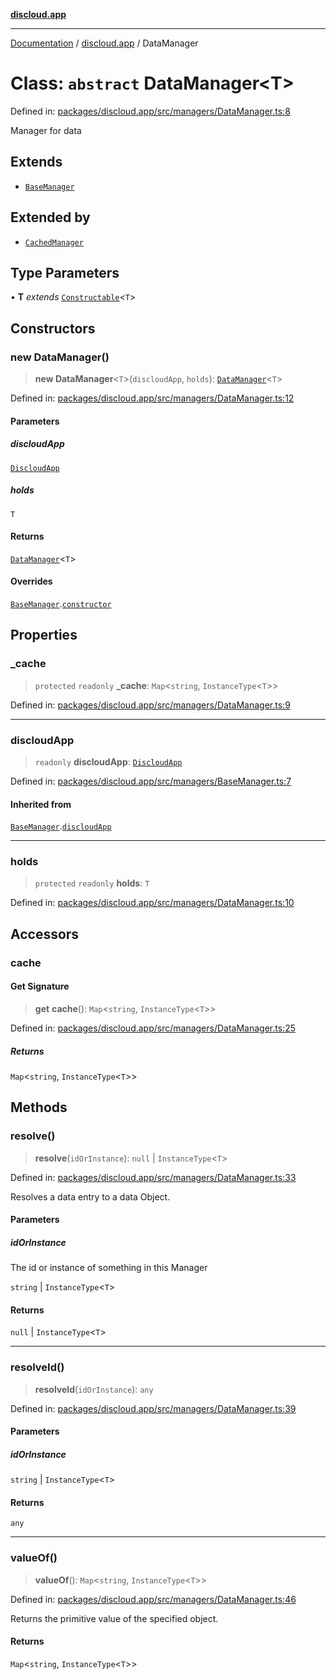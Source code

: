 [**discloud.app**](../README.md)

***

[Documentation](../../packages.md) / [discloud.app](../README.md) / DataManager

# Class: `abstract` DataManager\<T\>

Defined in: [packages/discloud.app/src/managers/DataManager.ts:8](https://github.com/discloud/discloud.app/blob/bfcb626f6315ac03eb36b36e57f162cd101e1996/packages/discloud.app/src/managers/DataManager.ts#L8)

Manager for data

## Extends

- [`BaseManager`](BaseManager.md)

## Extended by

- [`CachedManager`](CachedManager.md)

## Type Parameters

• **T** *extends* [`Constructable`](../type-aliases/Constructable.md)\<`T`\>

## Constructors

### new DataManager()

> **new DataManager**\<`T`\>(`discloudApp`, `holds`): [`DataManager`](DataManager.md)\<`T`\>

Defined in: [packages/discloud.app/src/managers/DataManager.ts:12](https://github.com/discloud/discloud.app/blob/bfcb626f6315ac03eb36b36e57f162cd101e1996/packages/discloud.app/src/managers/DataManager.ts#L12)

#### Parameters

##### discloudApp

[`DiscloudApp`](DiscloudApp.md)

##### holds

`T`

#### Returns

[`DataManager`](DataManager.md)\<`T`\>

#### Overrides

[`BaseManager`](BaseManager.md).[`constructor`](BaseManager.md#constructors)

## Properties

### \_cache

> `protected` `readonly` **\_cache**: `Map`\<`string`, `InstanceType`\<`T`\>\>

Defined in: [packages/discloud.app/src/managers/DataManager.ts:9](https://github.com/discloud/discloud.app/blob/bfcb626f6315ac03eb36b36e57f162cd101e1996/packages/discloud.app/src/managers/DataManager.ts#L9)

***

### discloudApp

> `readonly` **discloudApp**: [`DiscloudApp`](DiscloudApp.md)

Defined in: [packages/discloud.app/src/managers/BaseManager.ts:7](https://github.com/discloud/discloud.app/blob/bfcb626f6315ac03eb36b36e57f162cd101e1996/packages/discloud.app/src/managers/BaseManager.ts#L7)

#### Inherited from

[`BaseManager`](BaseManager.md).[`discloudApp`](BaseManager.md#discloudapp-1)

***

### holds

> `protected` `readonly` **holds**: `T`

Defined in: [packages/discloud.app/src/managers/DataManager.ts:10](https://github.com/discloud/discloud.app/blob/bfcb626f6315ac03eb36b36e57f162cd101e1996/packages/discloud.app/src/managers/DataManager.ts#L10)

## Accessors

### cache

#### Get Signature

> **get** **cache**(): `Map`\<`string`, `InstanceType`\<`T`\>\>

Defined in: [packages/discloud.app/src/managers/DataManager.ts:25](https://github.com/discloud/discloud.app/blob/bfcb626f6315ac03eb36b36e57f162cd101e1996/packages/discloud.app/src/managers/DataManager.ts#L25)

##### Returns

`Map`\<`string`, `InstanceType`\<`T`\>\>

## Methods

### resolve()

> **resolve**(`idOrInstance`): `null` \| `InstanceType`\<`T`\>

Defined in: [packages/discloud.app/src/managers/DataManager.ts:33](https://github.com/discloud/discloud.app/blob/bfcb626f6315ac03eb36b36e57f162cd101e1996/packages/discloud.app/src/managers/DataManager.ts#L33)

Resolves a data entry to a data Object.

#### Parameters

##### idOrInstance

The id or instance of something in this Manager

`string` | `InstanceType`\<`T`\>

#### Returns

`null` \| `InstanceType`\<`T`\>

***

### resolveId()

> **resolveId**(`idOrInstance`): `any`

Defined in: [packages/discloud.app/src/managers/DataManager.ts:39](https://github.com/discloud/discloud.app/blob/bfcb626f6315ac03eb36b36e57f162cd101e1996/packages/discloud.app/src/managers/DataManager.ts#L39)

#### Parameters

##### idOrInstance

`string` | `InstanceType`\<`T`\>

#### Returns

`any`

***

### valueOf()

> **valueOf**(): `Map`\<`string`, `InstanceType`\<`T`\>\>

Defined in: [packages/discloud.app/src/managers/DataManager.ts:46](https://github.com/discloud/discloud.app/blob/bfcb626f6315ac03eb36b36e57f162cd101e1996/packages/discloud.app/src/managers/DataManager.ts#L46)

Returns the primitive value of the specified object.

#### Returns

`Map`\<`string`, `InstanceType`\<`T`\>\>
